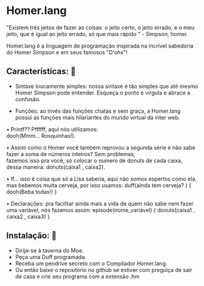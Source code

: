 # Homer.lang

"Existem três jeitos de fazer as coisas: o jeito certo, o jeito errado, e o meu jeito, que é igual ao jeito errado, só que mais rápido " - Simpson, homer.

Homer.lang é a linguagem de programação inspirada na incrível sabedoria do Homer Simpson e em seus famosos "D'ohs"!

## Características: 🍩

- Sintaxe loucamente simples: nossa sintaxe é tão simples que até mesmo Homer Simpson pode entender. Esqueça o ponto e vírgula e abrace a confusão. 

- Funções: ao invés das funções chatas e sem graça, a Homer.lang possui as funções mais hilariantes do mundo virtual da inter web.

 • Printf?? Pffffff, aqui nós utilizamos:  
   dooh(Mmm... Rosquinhas!).

 • Assim como o Homer você também reprovou a segunda série e não sabe fazer a soma de números inteiros? Sem problemas,  
   fazemos isso pra você,  só colocar o numero de donuts de cada caixa, dessa maneira: 
   donuts(caixa1 , caixa2).

 • If... isso é coisa que só a Lisa saberia, aqui não somos espertos como ela, mas bebemos muita cerveja, por isso usamos: 
   duff(ainda tem cerveja? )
   {
   dooh(Beba todas!)
   }

 • Declarações: pra facilitar ainda mais a vida de quem não sabe nem fazer uma variável, nós fazemos assim:
   episode(nome_variável)
   {
   donuts(caixa1 , caixa2 , caixa3)
   }

## Instalação: 🍺

- Dirija-se à taverna do Moe.
- Peça uma Duff programada.
- Receba um pendrive secreto com o Compilador Homer.lang.
- Ou então baixe o repositório no github se estiver com preguiça de sair de casa e crie seu programa com a extensão .hm
